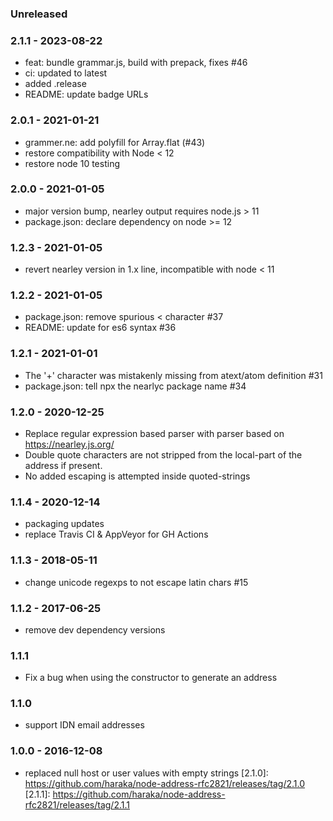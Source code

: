 
### Unreleased

### 2.1.1 - 2023-08-22

- feat: bundle grammar.js, build with prepack, fixes #46
- ci: updated to latest
- added .release
- README: update badge URLs


### 2.0.1 - 2021-01-21

- grammer.ne: add polyfill for Array.flat (#43)
- restore compatibility with Node < 12
- restore node 10 testing


### 2.0.0 - 2021-01-05

- major version bump, nearley output requires node.js > 11
- package.json: declare dependency on node >= 12


### 1.2.3 - 2021-01-05

- revert nearley version in 1.x line, incompatible with node < 11


### 1.2.2 - 2021-01-05

- package.json: remove spurious < character #37
- README: update for es6 syntax #36


### 1.2.1 - 2021-01-01

- The '+' character was mistakenly missing from atext/atom definition #31
- package.json: tell npx the nearlyc package name #34


### 1.2.0 - 2020-12-25

- Replace regular expression based parser with parser based on <https://nearley.js.org/>
- Double quote characters are not stripped from the local-part of the address if present.
- No added escaping is attempted inside quoted-strings


### 1.1.4 - 2020-12-14

- packaging updates
- replace Travis CI & AppVeyor for GH Actions


### 1.1.3 - 2018-05-11

- change unicode regexps to not escape latin chars #15


### 1.1.2 - 2017-06-25

- remove dev dependency versions


### 1.1.1

- Fix a bug when using the constructor to generate an address


### 1.1.0

- support IDN email addresses


### 1.0.0 - 2016-12-08

- replaced null host or user values with empty strings
[2.1.0]: https://github.com/haraka/node-address-rfc2821/releases/tag/2.1.0
[2.1.1]: https://github.com/haraka/node-address-rfc2821/releases/tag/2.1.1

